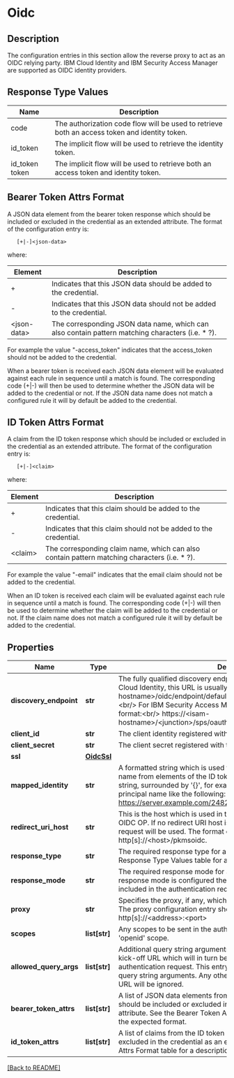 # Oidc

## Description

The configuration entries in this section allow the reverse proxy to
act as an OIDC relying party. IBM Cloud Identity and IBM Security Access
Manager are supported as OIDC identity providers.

## Response Type Values
Name | Description
---- | -----------
code | The authorization code flow will be used to retrieve both an access token and identity token.
id_token | The implicit flow will be used to retrieve the identity token.
id_token token | The implicit flow will be used to retrieve both an access token and identity token.

## Bearer Token Attrs Format
A JSON data element from the bearer token response which should be
included or excluded in the credential as an extended attribute. The format
of the configuration entry is:

       [+|-]<json-data>

where:

Element | Description
------- | -----------
+ | Indicates that this JSON data should be added to the credential.
- | Indicates that this JSON data should not be added to the credential.
\<json-data\> | The corresponding JSON data name, which can also contain pattern matching characters (i.e. * ?).

For example the value "-access\_token" indicates that the access_token should not be added to the credential.

When a bearer token is received each JSON data element will be
evaluated against each rule in sequence until a match is found.
The corresponding code (+|-) will then be used to determine whether
the JSON data will be added to the credential or not. If the JSON
data name does not match a configured rule it will by default be
added to the credential.

## ID Token Attrs Format
A claim from the ID token response which should be included or excluded in the
credential as an extended attribute. The format of the configuration entry is:

       [+|-]<claim>

where:

Element | Description
------- | -----------
+ | Indicates that this claim should be added to the credential.
- | Indicates that this claim should not be added to the credential.
\<claim\> | The corresponding claim name, which can also contain pattern matching characters (i.e. * ?).

For example the value "-email" indicates that the email claim should not be added to the credential.

When an ID token is received each claim will be evaluated against
each rule in sequence until a match is found. The corresponding
code (+|-) will then be used to determine whether the claim will
be added to the credential or not. If the claim name does not
match a configured rule it will by default be added to the
credential.



## Properties

Name | Type | Description | Notes
------------ | ------------- | ------------- | -------------
**discovery\_endpoint** | **str** | The fully qualified discovery endpoint for the OIDC OP.&lt;br/&gt; For IBM Cloud Identity, this URL is usually in the format:&lt;br/&gt; https://&lt;ci-hostname&gt;/oidc/endpoint/default/.well-known/openid-configuration &lt;br/&gt; For IBM Security Access Manager, this URL is usually in the format:&lt;br/&gt; https://&lt;isam-hostname&gt;/&lt;junction&gt;/sps/oauth/oauth20/metadata/&lt;definition\_name&gt;  | [optional] 
**client\_id** | **str** | The client identity registered with the identity provider.  | [optional] 
**client\_secret** | **str** | The client secret registered with the identity provider.  | [optional] 
**ssl** | [**OidcSsl**](OidcSsl.md) |  | [optional] 
**mapped\_identity** | **str** | A formatted string which is used to construct the credential principal name from elements of the ID token. Claims can be added to the identity string, surrounded by &#39;{}&#39;, for example:   {iss}/{sub} - would construct a principal name like the following:   https://server.example.com/248289761001  | [optional] [default to '{sub}']
**redirect\_uri\_host** | **str** | This is the host which is used in the redirect URI registered with the OIDC OP. If no redirect URI host is configured the host header from the request will be used. The format of the redirect URI will be: http[s]://&lt;host&gt;/pkmsoidc.  | [optional] 
**response\_type** | **str** | The required response type for authentication responses. See the Response Type Values table for a description of the available values.  | [optional] 
**response\_mode** | **str** | The required response mode for authentication responses. If no response mode is configured the response mode parameter will not be included in the authentication request.  | [optional] 
**proxy** | **str** | Specifies the proxy, if any, which is used to reach the identity  provider. The proxy configuration entry should be in URL format. Eg: http[s]://&lt;address&gt;:&lt;port&gt;  | [optional] 
**scopes** | **list[str]** | Any scopes to be sent in the authentication request in addition to the &#39;openid&#39; scope.  | [optional] 
**allowed\_query\_args** | **list[str]** | Additional query string arguments can be provided to the authentication kick-off URL which will in turn be appended to the corresponding authentication request. This entry is used to define a list of allowed query string arguments. Any other arguments passed to the kick-off URL will be ignored.  | [optional] 
**bearer\_token\_attrs** | **list[str]** | A list of JSON data elements from the bearer token response which  should be included or excluded in the credential as an extended  attribute. See the Bearer Token Attrs Format table for a description  of the expected format.  | [optional] 
**id\_token\_attrs** | **list[str]** | A list of claims from the ID token response which should be included  or excluded in the credential as an extended attribute. See the ID  Token Attrs Format table for a description of the expected format.  | [optional] 

[[Back to README]](../README.md)



